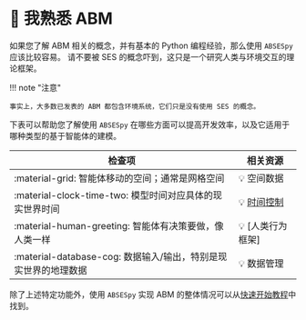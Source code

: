 # :checkered_flag: 我熟悉 ABM

如果您了解 ABM 相关的概念，并有基本的 Python 编程经验，那么使用 `ABSESpy` 应该比较容易。
请不要被 SES 的概念吓到，这只是一个研究人类与环境交互的理论框架。

!!! note "注意"

    事实上，大多数已发表的 ABM 都包含环境系统，它们只是没有使用 SES 的概念。

下表可以帮助您了解使用 `ABSESpy` 在哪些方面可以提高开发效率，以及它适用于哪种类型的基于智能体的建模。

| 检查项      | 相关资源                          |
| ----------- | ------------------------------------ |
| :material-grid: 智能体移动的空间；通常是网格空间       | :bulb: 空间数据 |
| :material-clock-time-two: 模型时间对应具体的现实世界时间 | :bulb: [时间控制] |
| :material-human-greeting: 智能体有决策要做，像人类一样 | :bulb: [人类行为框架] |
| :material-database-cog: 数据输入/输出，特别是现实世界的地理数据 | :bulb: 数据管理 |

除了上述特定功能外，使用 `ABSESpy` 实现 ABM 的整体情况可以从[快速开始教程]中找到。

<!-- links -->
  [快速开始教程]: ../home/get_started.md
  [时间控制]: ../tutorial/beginner/time_control.ipynb

